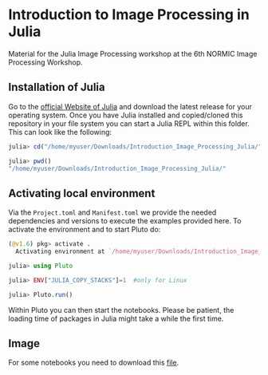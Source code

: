 # Introduction to Image Processing in Julia

Material for the Julia Image Processing workshop at the 6th NORMIC Image Processing Workshop.


## Installation of Julia
Go to the [official Website of Julia](https://julialang.org/) and download the latest release for your operating system.
Once you have Julia installed and copied/cloned this repository in your file system you can start a Julia REPL within this folder.
This can look like the following:
```julia
julia> cd("/home/myuser/Downloads/Introduction_Image_Processing_Julia/")

julia> pwd()
"/home/myuser/Downloads/Introduction_Image_Processing_Julia/"
```


## Activating local environment
Via the `Project.toml` and `Manifest.toml` we provide the needed dependencies and versions to execute
the examples provided here. To activate the environment and to start Pluto do:
```julia
(@v1.6) pkg> activate .
  Activating environment at `/home/myuser/Downloads/Introduction_Image_Processing_Julia/Project.toml`

julia> using Pluto

julia> ENV["JULIA_COPY_STACKS"]=1  #only for Linux

julia> Pluto.run()
```
Within Pluto you can then start the notebooks. Please be patient, the loading time of packages in Julia might take a while the first time.


## Image
For some notebooks you need to download this [file](https://samples.fiji.sc/150707_WTstack.lsm).
